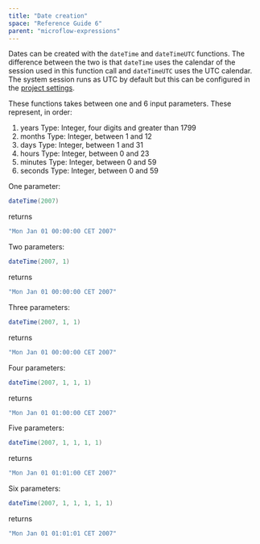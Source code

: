 ```yaml
---
title: "Date creation"
space: "Reference Guide 6"
parent: "microflow-expressions"
---
```



Dates can be created with the `dateTime` and `dateTimeUTC` functions. The difference between the two is that `dateTime` uses the calendar of the session used in this function call and `dateTimeUTC` uses the UTC calendar. The system session runs as UTC by default but this can be configured in the [project settings](project-settings).

These functions takes between one and 6 input parameters. These represent, in order:

1.  years
    Type: Integer, four digits and greater than 1799
2.  months
    Type: Integer, between 1 and 12
3.  days
    Type: Integer, between 1 and 31
4.  hours
    Type: Integer, between 0 and 23
5.  minutes
    Type: Integer, between 0 and 59
6.  seconds
    Type: Integer, between 0 and 59

One parameter:

```java
dateTime(2007)
```

returns

```java
"Mon Jan 01 00:00:00 CET 2007"
```

Two parameters:

```java
dateTime(2007, 1)
```

returns

```java
"Mon Jan 01 00:00:00 CET 2007"
```

Three parameters:

```java
dateTime(2007, 1, 1)
```

returns

```java
"Mon Jan 01 00:00:00 CET 2007"
```

Four parameters:

```java
dateTime(2007, 1, 1, 1)
```

returns

```java
"Mon Jan 01 01:00:00 CET 2007"
```

Five parameters:

```java
dateTime(2007, 1, 1, 1, 1)
```

returns

```java
"Mon Jan 01 01:01:00 CET 2007"
```

Six parameters:

```java
dateTime(2007, 1, 1, 1, 1, 1)
```

returns

```java
"Mon Jan 01 01:01:01 CET 2007"
```

